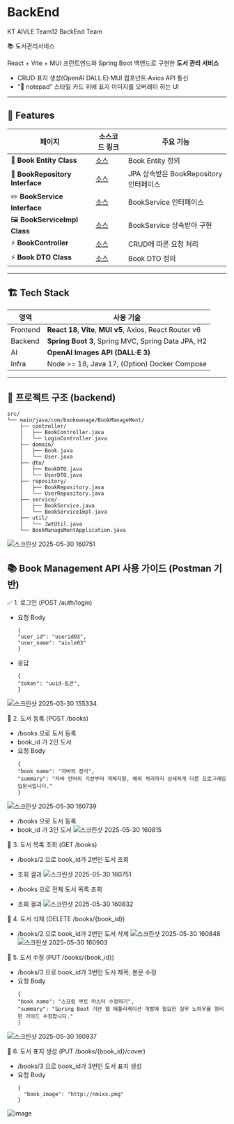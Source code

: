 # BackEnd
KT AIVLE Team12 BackEnd Team

📚 도서관리서비스

React + Vite + MUI 프런트엔드와 Spring Boot 백엔드로 구현한 **도서 관리 서비스**  
- CRUD·표지 생성(OpenAI DALL·E)·MUI 컴포넌트·Axios API 통신  
- “📝 notepad” 스타일 카드 위에 표지 이미지를 오버레이 하는 UI

<!-- ![screenshot](./docs/screenshot-list.png) -->

---

## 🚀 Features
| 페이지 | 소스코드 링크 | 주요 기능 |
|--------|------|-----------|
| 📗 **Book Entity Class** | [소스](https://github.com/AIVLE-MINI-PROJECT-TEAM12/BackEnd/blob/main/BookManageMent/src/main/java/com/bookmanage/BookManageMent/domain/Book.java) | Book Entity 정의 |
| 📘 **BookRepository Interface** | [소스](https://github.com/AIVLE-MINI-PROJECT-TEAM12/BackEnd/blob/main/BookManageMent/src/main/java/com/bookmanage/BookManageMent/repository/BookRepository.java) | JPA 상속받은 BookRepository 인터페이스 |
| ✏️ **BookService Interface** | [소스](https://github.com/AIVLE-MINI-PROJECT-TEAM12/BackEnd/blob/main/BookManageMent/src/main/java/com/bookmanage/BookManageMent/service/BookService.java) | BookService 인터페이스 |
| 🖼 **BookServiceImpl Class** | [소스](https://github.com/AIVLE-MINI-PROJECT-TEAM12/BackEnd/blob/main/BookManageMent/src/main/java/com/bookmanage/BookManageMent/service/BookServiceImpl.java) | BookService 상속받아 구현 |
| ⚡️ **BookController** | [소스](https://github.com/AIVLE-MINI-PROJECT-TEAM12/BackEnd/blob/main/BookManageMent/src/main/java/com/bookmanage/BookManageMent/controller/BookController.java) | CRUD에 따른 요청 처리 |
| ⚡️ **Book DTO Class** | [소스](https://github.com/AIVLE-MINI-PROJECT-TEAM12/BackEnd/blob/main/BookManageMent/src/main/java/com/bookmanage/BookManageMent/dto/BookDTO.java) | Book DTO 정의 |

---

## 🏗 Tech Stack
| 영역 | 사용 기술 |
|------|----------|
| Frontend | **React 18**, **Vite**, **MUI v5**, Axios, React Router v6 |
| Backend | **Spring Boot 3**, Spring MVC, Spring Data JPA, H2 |
| AI | **OpenAI Images API (DALL·E 3)** |
| Infra | Node >= 18, Java 17, (Option) Docker Compose |

---

## 📂 프로젝트 구조 (backend)
```
src/
└── main/java/com/bookmanage/BookManageMent/
    ├── controller/
    │   ├── BookController.java
    │   └── LoginController.java
    ├── domain/
    │   ├── Book.java
    │   └── User.java
    ├── dto/
    │   ├── BookDTO.java
    │   └── UserDTO.java
    ├── repository/
    │   ├── BookRepository.java
    │   └── UserRepository.java
    ├── service/
    │   ├── BookService.java
    │   └── BookServiceImpl.java
    ├── util/
    │   └── JwtUtil.java
    └── BookManageMentApplication.java
```

![스크린샷 2025-05-30 160751](https://github.com/user-attachments/assets/eedd660e-e86d-48b1-b1eb-a369fc136d9a)


## 📚 Book Management API 사용 가이드 (Postman 기반)
✅ 1. 로그인 (POST /auth/login)
- 요청 Body
  ```
  {
  "user_id": "userid03",
  "user_name": "aivle03"
  }
  ```
- 응답
  ```
  {
  "token": "uuid-토큰",
  }
  ```
![스크린샷 2025-05-30 155334](https://github.com/user-attachments/assets/2a2b7534-870a-454f-948c-4e3cf30d6d2a)

📘 2. 도서 등록 (POST /books)
- /books 으로 도서 등록
- book_id 가 2인 도서
- 요청 Body
  ```
  {
  "book_name": "자바의 정석",
  "summary": "자바 언어의 기본부터 객체지향, 예외 처리까지 상세하게 다룬 프로그래밍 입문서입니다."
  }
  ```
![스크린샷 2025-05-30 160739](https://github.com/user-attachments/assets/671aeb92-d75c-4a97-8d56-5f6edbe55930)
- /books 으로 도서 등록
- book_id 가 3인 도서
![스크린샷 2025-05-30 160815](https://github.com/user-attachments/assets/07f7cb90-487d-4f46-a712-b4ca9c49056a)

📘 3. 도서 목록 조회 (GET /books)
- /books/2 으로 book_id가 2번인 도서 조회
- 조회 결과
![스크린샷 2025-05-30 160751](https://github.com/user-attachments/assets/eb00e908-1071-4bc1-b4a5-58a271cdd27c)

- /books 으로 전체 도서 목록 조회
- 조회 결과
![스크린샷 2025-05-30 160832](https://github.com/user-attachments/assets/044374c3-8855-47cf-bce2-8e8cd0d056ab)

📘 4. 도서 삭제 (DELETE /books/{book_id})
- /books/2 으로 book_id가 2번인 도서 삭제
![스크린샷 2025-05-30 160848](https://github.com/user-attachments/assets/73c0c0d9-c088-4541-905e-c75d2e41a6a9)
![스크린샷 2025-05-30 160903](https://github.com/user-attachments/assets/1daca781-f786-44bc-8884-edc664023e08)


📘 5. 도서 수정 (PUT /books/{book_id})
- /books/3 으로 book_id가 3번인 도서 제목, 본문 수정
- 요청 Body
  ```
  {
  "book_name": "스프링 부트 마스터 수정하기",
  "summary": "Spring Boot 기반 웹 애플리케이션 개발에 필요한 실무 노하우를 정리한 가이드 수정합니다."
  }
  ```
![스크린샷 2025-05-30 160937](https://github.com/user-attachments/assets/e760b750-a0eb-4ab7-86d0-6a40b9a92971)


📘 6. 도서 표지 생성 (PUT /books/{book_id}/cover)
- /books/3 으로 book_id가 3번인 도서 표지 생성
- 요청 Body
  ```
  {
    "book_image": "http://nmixx.pmg"
  }
  ```
![image](https://github.com/user-attachments/assets/5c22b622-df83-4599-80f1-5d1a9774b5fa)

